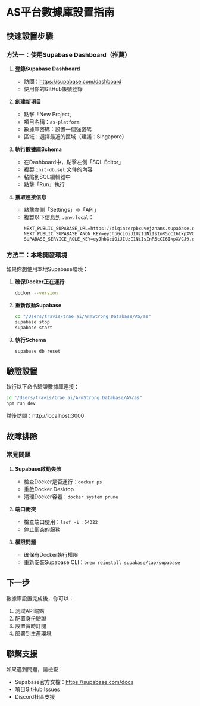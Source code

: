 # AS平台數據庫設置指南

## 快速設置步驟

### 方法一：使用Supabase Dashboard（推薦）

1. **登錄Supabase Dashboard**
   - 訪問：https://supabase.com/dashboard
   - 使用你的GitHub帳號登錄

2. **創建新項目**
   - 點擊「New Project」
   - 項目名稱：`as-platform`
   - 數據庫密碼：設置一個強密碼
   - 區域：選擇最近的區域（建議：Singapore）

3. **執行數據庫Schema**
   - 在Dashboard中，點擊左側「SQL Editor」
   - 複製 `init-db.sql` 文件的內容
   - 粘貼到SQL編輯器中
   - 點擊「Run」執行

4. **獲取連接信息**
   - 點擊左側「Settings」→「API」
   - 複製以下信息到 `.env.local`：
     ```
     NEXT_PUBLIC_SUPABASE_URL=https://dlqinzerpbxuvejznans.supabase.co
     NEXT_PUBLIC_SUPABASE_ANON_KEY=eyJhbGciOiJIUzI1NiIsInR5cCI6IkpXVCJ9.eyJpc3MiOiJzdXBhYmFzZSIsInJlZiI6ImRscWluemVycGJ4dXZlanpuYW5zIiwicm9sZSI6ImFub24iLCJpYXQiOjE3NTA2NDkzOTIsImV4cCI6MjA2NjIyNTM5Mn0.4AoeQAIff9U9poqrlIbfA9dYP3QaxSb0Ifw83eT3Vgg
     SUPABASE_SERVICE_ROLE_KEY=eyJhbGciOiJIUzI1NiIsInR5cCI6IkpXVCJ9.eyJpc3MiOiJzdXBhYmFzZSIsInJlZiI6ImRscWluemVycGJ4dXZlanpuYW5zIiwicm9sZSI6InNlcnZpY2Vfcm9sZSIsImlhdCI6MTc1MDY0OTM5MiwiZXhwIjoyMDY2MjI1MzkyfQ.INEJcs2GIqx6Z8cGtuXx7m_x1aW8wQ3BKEcIAVA4qAY
     ```

### 方法二：本地開發環境

如果你想使用本地Supabase環境：

1. **確保Docker正在運行**
   ```bash
   docker --version
   ```

2. **重新啟動Supabase**
   ```bash
   cd "/Users/travis/trae ai/ArmStrong Database/AS/as"
   supabase stop
   supabase start
   ```

3. **執行Schema**
   ```bash
   supabase db reset
   ```

## 驗證設置

執行以下命令驗證數據庫連接：

```bash
cd "/Users/travis/trae ai/ArmStrong Database/AS/as"
npm run dev
```

然後訪問：http://localhost:3000

## 故障排除

### 常見問題

1. **Supabase啟動失敗**
   - 檢查Docker是否運行：`docker ps`
   - 重啟Docker Desktop
   - 清理Docker容器：`docker system prune`

2. **端口衝突**
   - 檢查端口使用：`lsof -i :54322`
   - 停止衝突的服務

3. **權限問題**
   - 確保有Docker執行權限
   - 重新安裝Supabase CLI：`brew reinstall supabase/tap/supabase`

## 下一步

數據庫設置完成後，你可以：

1. 測試API端點
2. 配置身份驗證
3. 設置實時訂閱
4. 部署到生產環境

## 聯繫支援

如果遇到問題，請檢查：
- Supabase官方文檔：https://supabase.com/docs
- 項目GitHub Issues
- Discord社區支援